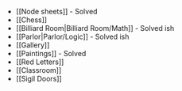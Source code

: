 - [[Node sheets]] - Solved
- [[Chess]]
- [[Billiard Room|Billiard Room/Math]] - Solved ish
- [[Parlor|Parlor/Logic]] - Solved ish
- [[Gallery]]
- [[Paintings]] - Solved
- [[Red Letters]]
- [[Classroom]]
- [[Sigil Doors]]